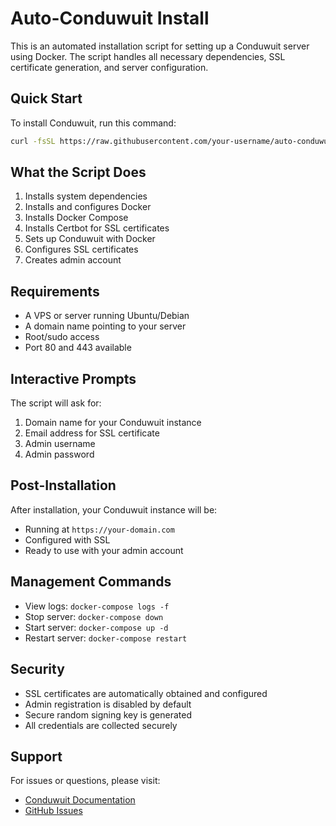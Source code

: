 # Auto-Conduwuit Install

This is an automated installation script for setting up a Conduwuit server using Docker. The script handles all necessary dependencies, SSL certificate generation, and server configuration.

## Quick Start

To install Conduwuit, run this command:

```bash
curl -fsSL https://raw.githubusercontent.com/your-username/auto-conduwuit/main/install.sh | sudo bash
```

## What the Script Does

1. Installs system dependencies
2. Installs and configures Docker
3. Installs Docker Compose
4. Installs Certbot for SSL certificates
5. Sets up Conduwuit with Docker
6. Configures SSL certificates
7. Creates admin account

## Requirements

- A VPS or server running Ubuntu/Debian
- A domain name pointing to your server
- Root/sudo access
- Port 80 and 443 available

## Interactive Prompts

The script will ask for:

1. Domain name for your Conduwuit instance
2. Email address for SSL certificate
3. Admin username
4. Admin password

## Post-Installation

After installation, your Conduwuit instance will be:

- Running at `https://your-domain.com`
- Configured with SSL
- Ready to use with your admin account

## Management Commands

- View logs: `docker-compose logs -f`
- Stop server: `docker-compose down`
- Start server: `docker-compose up -d`
- Restart server: `docker-compose restart`

## Security

- SSL certificates are automatically obtained and configured
- Admin registration is disabled by default
- Secure random signing key is generated
- All credentials are collected securely

## Support

For issues or questions, please visit:
- [Conduwuit Documentation](https://conduwuit.puppyirl.gay/)
- [GitHub Issues](https://github.com/your-username/auto-conduwuit/issues) 